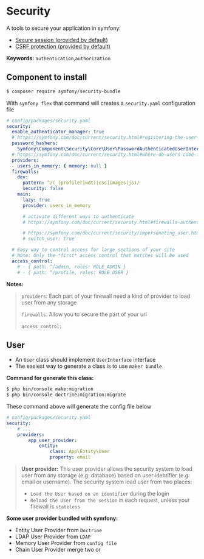# Security

A tools to secure your application in symfony:

- [Secure session (provided by default)](https://symfony.com/doc/5.4/session.html)
- [CSRF protection (provided by default)](https://symfony.com/doc/5.4/security/csrf.html)

**Keywords:**
`authentication`,`authorization`

## Component to install

```bash
$ composer require symfony/security-bundle
```

With `symfony flex` that command will creates a `security.yaml` configuration file

```yaml
# config/packages/security.yaml
security:
  enable_authenticator_manager: true
  # https://symfony.com/doc/current/security.html#registering-the-user-hashing-passwords
  password_hashers:
    Symfony\Component\Security\Core\User\PasswordAuthenticatedUserInterface: "auto"
  # https://symfony.com/doc/current/security.html#where-do-users-come-from-user-providers
  providers:
    users_in_memory: { memory: null }
  firewalls:
    dev:
      pattern: ^/(_(profiler|wdt)|css|images|js)/
      security: false
    main:
      lazy: true
      provider: users_in_memory

      # activate different ways to authenticate
      # https://symfony.com/doc/current/security.html#firewalls-authentication

      # https://symfony.com/doc/current/security/impersonating_user.html
      # switch_user: true

  # Easy way to control access for large sections of your site
  # Note: Only the *first* access control that matches will be used
  access_control:
    # - { path: ^/admin, roles: ROLE_ADMIN }
    # - { path: ^/profile, roles: ROLE_USER }
```
**Notes:**
> `providers`: Each part of your firewall need a kind of provider to load user from any storage
>
>  `firewalls`: Allow you to secure the part of your url
> 
> `access_control`:


## User
- An `User` class should implement `UserInterface` interface
- The easiest way to generate a class is to use `maker bundle`

**Command for generate this class:**
```bash
$ php bin/console make:migration
$ php bin/console doctrine:migration:migrate
```

These command above will generate the config file below

```yaml
# config/packages/security.yaml
security:
    # ...
    providers:
        app_user_provider:
            entity:
                class: App\Entity\User
                property: email
```

>**User provider:** This user provider allows the security system to load user from any storage (e.g: database) based on user identifier (e.g: email or username).
> The security system load user from two places:
>
> - `Load the User based on an identifier` during the login
> - `Reload the User from the session` in each request, unless your firewall is `stateless`


**Some user provider bundled with symfony:**
- Entity User Provider from `Doctrine`
- LDAP User Provider from `LDAP`
- Memory User Provider from `config file`
- Chain User Provider merge two or

